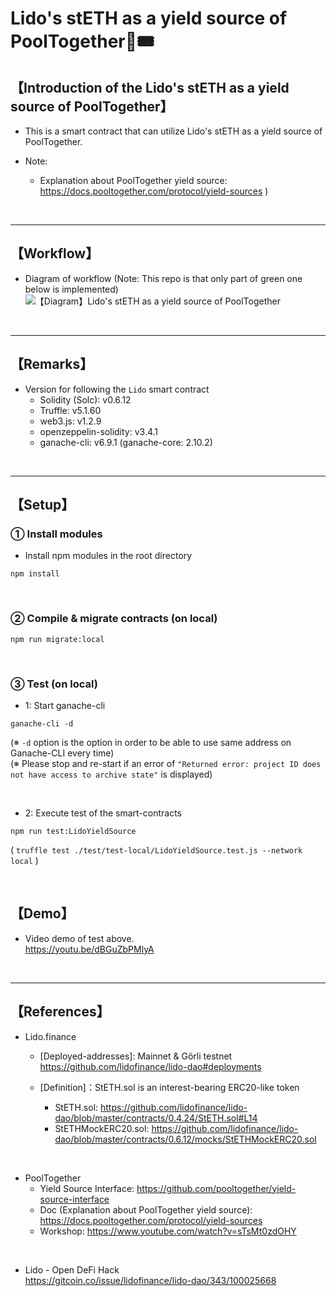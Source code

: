 # Lido's stETH as a yield source of PoolTogether🎫🎟
## 【Introduction of the Lido's stETH as a yield source of PoolTogether】
- This is a smart contract that can utilize Lido's stETH as a yield source of PoolTogether.

- Note:
  - Explanation about PoolTogether yield source: https://docs.pooltogether.com/protocol/yield-sources )

&nbsp;

***

## 【Workflow】
- Diagram of workflow
  (Note: This repo is that only part of green one below is implemented)
![【Diagram】Lido's stETH as a yield source of PoolTogether](https://user-images.githubusercontent.com/19357502/119280329-e7b73c00-bc6b-11eb-8b11-58ac992f86e8.jpg)

&nbsp;

***

## 【Remarks】
- Version for following the `Lido` smart contract
  - Solidity (Solc): v0.6.12
  - Truffle: v5.1.60
  - web3.js: v1.2.9
  - openzeppelin-solidity: v3.4.1
  - ganache-cli: v6.9.1 (ganache-core: 2.10.2)


&nbsp;

***

## 【Setup】
### ① Install modules
- Install npm modules in the root directory
```
npm install
```

<br>

### ② Compile & migrate contracts (on local)
```
npm run migrate:local
```

<br>

### ③ Test (on local)
- 1: Start ganache-cli
```
ganache-cli -d
```
(※ `-d` option is the option in order to be able to use same address on Ganache-CLI every time)  
(※ Please stop and re-start if an error of `"Returned error: project ID does not have access to archive state"` is displayed)  

<br>

- 2: Execute test of the smart-contracts
```
npm run test:LidoYieldSource
```
( `truffle test ./test/test-local/LidoYieldSource.test.js --network local` )  

<br>

## 【Demo】
- Video demo of test above.  
https://youtu.be/dBGuZbPMlyA

<br>

***

## 【References】
- Lido.finance
  - [Deployed-addresses]: Mainnet & Görli testnet
     https://github.com/lidofinance/lido-dao#deployments

  - [Definition]：StETH.sol is an interest-bearing ERC20-like token
    - StETH.sol: https://github.com/lidofinance/lido-dao/blob/master/contracts/0.4.24/StETH.sol#L14
    - StETHMockERC20.sol: https://github.com/lidofinance/lido-dao/blob/master/contracts/0.6.12/mocks/StETHMockERC20.sol

<br>

- PoolTogether
  - Yield Source Interface: https://github.com/pooltogether/yield-source-interface
  - Doc (Explanation about PoolTogether yield source): https://docs.pooltogether.com/protocol/yield-sources
  - Workshop: https://www.youtube.com/watch?v=sTsMt0zdOHY

<br>

- Lido - Open DeFi Hack  
https://gitcoin.co/issue/lidofinance/lido-dao/343/100025668


